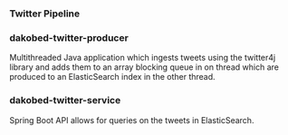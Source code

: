 ### Twitter Pipeline


### dakobed-twitter-producer

Multithreaded Java application which ingests tweets using the twitter4j library and adds them to an array blocking queue
in on thread which are produced to an ElasticSearch index in the other thread.  


### dakobed-twitter-service

Spring Boot API allows for queries on the tweets in ElasticSearch.  